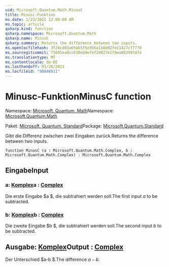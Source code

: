 ```yaml
---
uid: Microsoft.Quantum.Math.MinusC
title: Minusc-Funktion
ms.date: 1/23/2021 12:00:00 AM
ms.topic: article
qsharp.kind: function
qsharp.namespace: Microsoft.Quantum.Math
qsharp.name: MinusC
qsharp.summary: Returns the difference between two inputs.
ms.openlocfilehash: 3f24cd03a65ab5f5e956a158b02fe11427cf7770
ms.sourcegitcommit: 71605ea9cc630e84e7ef29027e1f0ea06299747e
ms.translationtype: MT
ms.contentlocale: de-DE
ms.lasthandoff: 01/26/2021
ms.locfileid: "98848811"
---
```

# <a name="minusc-function"></a><span data-ttu-id="0fd33-102">Minusc-Funktion</span><span class="sxs-lookup"><span data-stu-id="0fd33-102">MinusC function</span></span>

<span data-ttu-id="0fd33-103">Namespace: [Microsoft. Quantum. Math](xref:Microsoft.Quantum.Math)</span><span class="sxs-lookup"><span data-stu-id="0fd33-103">Namespace: [Microsoft.Quantum.Math](xref:Microsoft.Quantum.Math)</span></span>

<span data-ttu-id="0fd33-104">Paket: [Microsoft. Quantum. Standard](https://nuget.org/packages/Microsoft.Quantum.Standard)</span><span class="sxs-lookup"><span data-stu-id="0fd33-104">Package: [Microsoft.Quantum.Standard](https://nuget.org/packages/Microsoft.Quantum.Standard)</span></span>


<span data-ttu-id="0fd33-105">Gibt die Differenz zwischen zwei Eingaben zurück.</span><span class="sxs-lookup"><span data-stu-id="0fd33-105">Returns the difference between two inputs.</span></span>

```qsharp
function MinusC (a : Microsoft.Quantum.Math.Complex, b : Microsoft.Quantum.Math.Complex) : Microsoft.Quantum.Math.Complex
```


## <a name="input"></a><span data-ttu-id="0fd33-106">Eingabe</span><span class="sxs-lookup"><span data-stu-id="0fd33-106">Input</span></span>

### <a name="a--complex"></a><span data-ttu-id="0fd33-107">a: [Komplex](xref:Microsoft.Quantum.Math.Complex)</span><span class="sxs-lookup"><span data-stu-id="0fd33-107">a : [Complex](xref:Microsoft.Quantum.Math.Complex)</span></span>

<span data-ttu-id="0fd33-108">Die erste Eingabe $a $, die subtrahiert werden soll.</span><span class="sxs-lookup"><span data-stu-id="0fd33-108">The first input $a$ to be subtracted.</span></span>


### <a name="b--complex"></a><span data-ttu-id="0fd33-109">b: [Komplex](xref:Microsoft.Quantum.Math.Complex)</span><span class="sxs-lookup"><span data-stu-id="0fd33-109">b : [Complex](xref:Microsoft.Quantum.Math.Complex)</span></span>

<span data-ttu-id="0fd33-110">Die zweite Eingabe $b $, die subtrahiert werden soll.</span><span class="sxs-lookup"><span data-stu-id="0fd33-110">The second input $b$ to be subtracted.</span></span>



## <a name="output--complex"></a><span data-ttu-id="0fd33-111">Ausgabe: [Komplex](xref:Microsoft.Quantum.Math.Complex)</span><span class="sxs-lookup"><span data-stu-id="0fd33-111">Output : [Complex](xref:Microsoft.Quantum.Math.Complex)</span></span>

<span data-ttu-id="0fd33-112">Der Unterschied $a-b $.</span><span class="sxs-lookup"><span data-stu-id="0fd33-112">The difference $a - b$.</span></span>